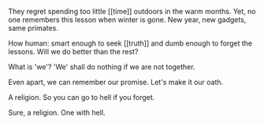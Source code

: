They regret spending too little [[time]] outdoors in the warm months. Yet, no one remembers this lesson when winter is gone. New year, new gadgets, same primates.  
  
How human: smart enough to seek [[truth]] and dumb enough to forget the lessons. Will we do better than the rest?  
  
What is 'we'? 'We' shall do nothing if we are not together.  
  
Even apart, we can remember our promise. Let's make it our oath.  
  
A religion. So you can go to hell if you forget.  
  
Sure, a religion. One with hell.